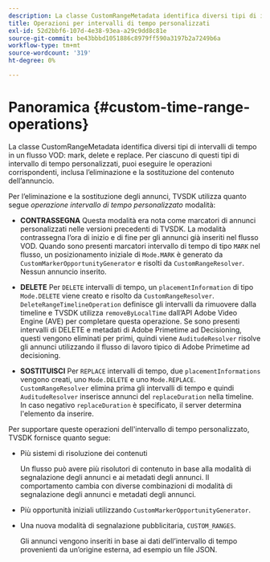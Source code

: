 ```yaml
---
description: La classe CustomRangeMetadata identifica diversi tipi di intervalli di tempo in un flusso VOD, contrassegnandoli, eliminandoli e sostituendoli. Per ciascuno di questi tipi di intervallo di tempo personalizzati, puoi eseguire le operazioni corrispondenti, inclusa l’eliminazione e la sostituzione del contenuto dell’annuncio.
title: Operazioni per intervalli di tempo personalizzati
exl-id: 52d2bbf6-107d-4e38-93ea-a29c9dd8c81e
source-git-commit: be43bbbd1051886c8979ff590a3197b2a7249b6a
workflow-type: tm+mt
source-wordcount: '319'
ht-degree: 0%

---
```


# Panoramica {#custom-time-range-operations}

La classe CustomRangeMetadata identifica diversi tipi di intervalli di tempo in un flusso VOD: mark, delete e replace. Per ciascuno di questi tipi di intervallo di tempo personalizzati, puoi eseguire le operazioni corrispondenti, inclusa l’eliminazione e la sostituzione del contenuto dell’annuncio.

<!--<a id="section_1323C0BAC259424C85A6ACFB48FE77EC"></a>-->

Per l’eliminazione e la sostituzione degli annunci, TVSDK utilizza quanto segue *operazione intervallo di tempo personalizzato* modalità:

* **CONTRASSEGNA** Questa modalità era nota come marcatori di annunci personalizzati nelle versioni precedenti di TVSDK. La modalità contrassegna l’ora di inizio e di fine per gli annunci già inseriti nel flusso VOD. Quando sono presenti marcatori intervallo di tempo di tipo `MARK` nel flusso, un posizionamento iniziale di `Mode.MARK` è generato da `CustomMarkerOpportunityGenerator` e risolti da `CustomRangeResolver`. Nessun annuncio inserito.

* **DELETE** Per `DELETE` intervalli di tempo, un `placementInformation` di tipo `Mode.DELETE` viene creato e risolto da `CustomRangeResolver`. `DeleteRangeTimelineOperation` definisce gli intervalli da rimuovere dalla timeline e TVSDK utilizza `removeByLocalTime` dall’API Adobe Video Engine (AVE) per completare questa operazione. Se sono presenti intervalli di DELETE e metadati di Adobe Primetime ad Decisioning, questi vengono eliminati per primi, quindi viene `AuditudeResolver` risolve gli annunci utilizzando il flusso di lavoro tipico di Adobe Primetime ad decisioning.

* **SOSTITUISCI** Per `REPLACE` intervalli di tempo, due `placementInformations` vengono creati, uno `Mode.DELETE` e uno `Mode.REPLACE`. `CustomRangeResolver` elimina prima gli intervalli di tempo e quindi `AuditudeResolver` inserisce annunci del `replaceDuration` nella timeline. In caso negativo `replaceDuration` è specificato, il server determina l&#39;elemento da inserire.

Per supportare queste operazioni dell&#39;intervallo di tempo personalizzato, TVSDK fornisce quanto segue:

* Più sistemi di risoluzione dei contenuti

   Un flusso può avere più risolutori di contenuto in base alla modalità di segnalazione degli annunci e ai metadati degli annunci. Il comportamento cambia con diverse combinazioni di modalità di segnalazione degli annunci e metadati degli annunci.
* Più opportunità iniziali utilizzando `CustomMarkerOpportunityGenerator`.
* Una nuova modalità di segnalazione pubblicitaria, `CUSTOM_RANGES`.

   Gli annunci vengono inseriti in base ai dati dell’intervallo di tempo provenienti da un’origine esterna, ad esempio un file JSON.
